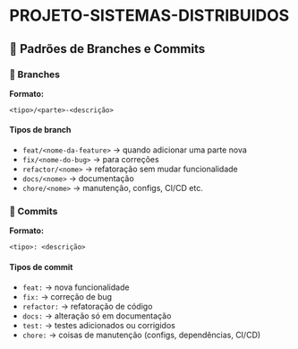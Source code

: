 # PROJETO-SISTEMAS-DISTRIBUIDOS

## 📌 Padrões de Branches e Commits

### 🌱 Branches
**Formato:**  
```
<tipo>/<parte>-<descrição>
```

#### Tipos de branch
- `feat/<nome-da-feature>` → quando adicionar uma parte nova  
- `fix/<nome-do-bug>` → para correções  
- `refactor/<nome>` → refatoração sem mudar funcionalidade  
- `docs/<nome>` → documentação  
- `chore/<nome>` → manutenção, configs, CI/CD etc.  

### 📝 Commits
**Formato:**  
```
<tipo>: <descrição>
```

#### Tipos de commit
- `feat:` → nova funcionalidade  
- `fix:` → correção de bug  
- `refactor:` → refatoração de código  
- `docs:` → alteração só em documentação  
- `test:` → testes adicionados ou corrigidos  
- `chore:` → coisas de manutenção (configs, dependências, CI/CD)  
